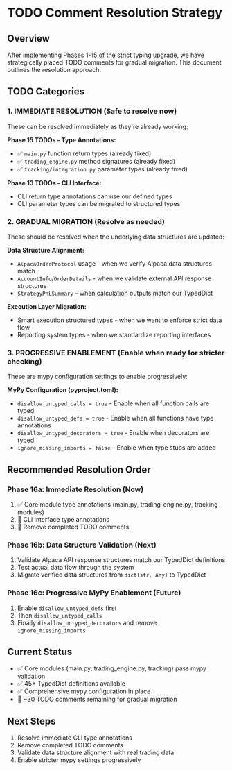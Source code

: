 # TODO Comment Resolution Strategy

## Overview

After implementing Phases 1-15 of the strict typing upgrade, we have strategically placed TODO comments for gradual migration. This document outlines the resolution approach.

## TODO Categories

### 1. **IMMEDIATE RESOLUTION** (Safe to resolve now)

These can be resolved immediately as they're already working:

**Phase 15 TODOs - Type Annotations:**

- ✅ `main.py` function return types (already fixed)
- ✅ `trading_engine.py` method signatures (already fixed)
- ✅ `tracking/integration.py` parameter types (already fixed)

**Phase 13 TODOs - CLI Interface:**

- CLI return type annotations can use our defined types
- CLI parameter types can be migrated to structured types

### 2. **GRADUAL MIGRATION** (Resolve as needed)

These should be resolved when the underlying data structures are updated:

**Data Structure Alignment:**

- `AlpacaOrderProtocol` usage - when we verify Alpaca data structures match
- `AccountInfo`/`OrderDetails` - when we validate external API response structures
- `StrategyPnLSummary` - when calculation outputs match our TypedDict

**Execution Layer Migration:**

- Smart execution structured types - when we want to enforce strict data flow
- Reporting system types - when we standardize reporting interfaces

### 3. **PROGRESSIVE ENABLEMENT** (Enable when ready for stricter checking)

These are mypy configuration settings to enable progressively:

**MyPy Configuration (pyproject.toml):**

- `disallow_untyped_calls = true` - Enable when all function calls are typed
- `disallow_untyped_defs = true` - Enable when all functions have type annotations
- `disallow_untyped_decorators = true` - Enable when decorators are typed
- `ignore_missing_imports = false` - Enable when type stubs are added

## Recommended Resolution Order

### Phase 16a: Immediate Resolution (Now)

1. ✅ Core module type annotations (main.py, trading_engine.py, tracking modules)
2. 🔄 CLI interface type annotations
3. 🔄 Remove completed TODO comments

### Phase 16b: Data Structure Validation (Next)

1. Validate Alpaca API response structures match our TypedDict definitions
2. Test actual data flow through the system
3. Migrate verified data structures from `dict[str, Any]` to TypedDict

### Phase 16c: Progressive MyPy Enablement (Future)

1. Enable `disallow_untyped_defs` first
2. Then `disallow_untyped_calls`
3. Finally `disallow_untyped_decorators` and remove `ignore_missing_imports`

## Current Status

- ✅ Core modules (main.py, trading_engine.py, tracking) pass mypy validation
- ✅ 45+ TypedDict definitions available
- ✅ Comprehensive mypy configuration in place
- 🔄 ~30 TODO comments remaining for gradual migration

## Next Steps

1. Resolve immediate CLI type annotations
2. Remove completed TODO comments  
3. Validate data structure alignment with real trading data
4. Enable stricter mypy settings progressively
